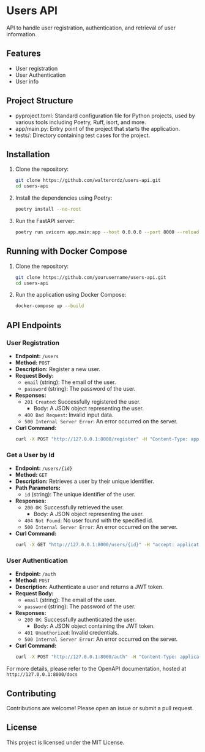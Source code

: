 # Users API

API to handle user registration, authentication, and retrieval of user information.

## Features

- User registration
- User Authentication
- User info

## Project Structure
* pyproject.toml: Standard configuration file for Python projects, used by various tools including Poetry, Ruff, isort, and more.
* app/main.py: Entry point of the project that starts the application.
* tests/: Directory containing test cases for the project.

## Installation

1. Clone the repository:
    ```bash
    git clone https://github.com/waltercrdz/users-api.git
    cd users-api
    ```

2. Install the dependencies using Poetry:
    ```bash
    poetry install --no-root
    ```

3. Run the FastAPI server:
    ```bash
    poetry run uvicorn app.main:app --host 0.0.0.0 --port 8000 --reload
    ```

## Running with Docker Compose

1. Clone the repository:
    ```bash
    git clone https://github.com/yourusername/users-api.git
    cd users-api
    ```

2. Run the application using Docker Compose:
    ```bash
    docker-compose up --build
    ```

## API Endpoints

### User Registration

- **Endpoint:** `/users`
- **Method:** `POST`
- **Description:** Register a new user.
- **Request Body:**
    - `email` (string): The email of the user.
    - `password` (string): The password of the user.
- **Responses:**
    - `201 Created`: Successfully registered the user.
        - Body: A JSON object representing the user.
    - `400 Bad Request`: Invalid input data.
    - `500 Internal Server Error`: An error occurred on the server.
- **Curl Command:**
    ```bash
    curl -X POST "http://127.0.0.1:8000/register" -H "Content-Type: application/json" -d '{"email": "walterio@gmail.com", "password": "newpassword123"}'
    ```

### Get a User by Id

- **Endpoint:** `/users/{id}`
- **Method:** `GET`
- **Description:** Retrieves a user by their unique identifier.
- **Path Parameters:**
    - `id` (string): The unique identifier of the user.
- **Responses:**
    - `200 OK`: Successfully retrieved the user.
        - Body: A JSON object representing the user.
    - `404 Not Found`: No user found with the specified id.
    - `500 Internal Server Error`: An error occurred on the server.
- **Curl Command:**
    ```bash
    curl -X GET "http://127.0.0.1:8000/users/{id}" -H "accept: application/json"
    ```

### User Authentication

- **Endpoint:** `/auth`
- **Method:** `POST`
- **Description:** Authenticate a user and returns a JWT token.
- **Request Body:**
    - `email` (string): The email of the user.
    - `password` (string): The password of the user.
- **Responses:**
    - `200 OK`: Successfully authenticated the user.
        - Body: A JSON object containing the JWT token.
    - `401 Unauthorized`: Invalid credentials.
    - `500 Internal Server Error`: An error occurred on the server.
- **Curl Command:**
    ```bash
    curl -X POST "http://127.0.0.1:8000/auth" -H "Content-Type: application/json" -d '{"email": "walterio@gmail.com", "password": "newpassword123"}'
    ```

For more details, please refer to the OpenAPI documentation, hosted at `http://127.0.0.1:8000/docs`

## Contributing

Contributions are welcome! Please open an issue or submit a pull request.

## License

This project is licensed under the MIT License.
